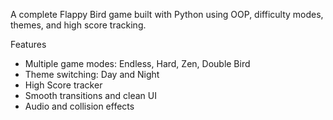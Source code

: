 A complete Flappy Bird game built with Python using OOP, difficulty modes, themes, and high score tracking.

Features

- Multiple game modes: Endless, Hard, Zen, Double Bird
- Theme switching: Day and Night
- High Score tracker
- Smooth transitions and clean UI
- Audio and collision effects

